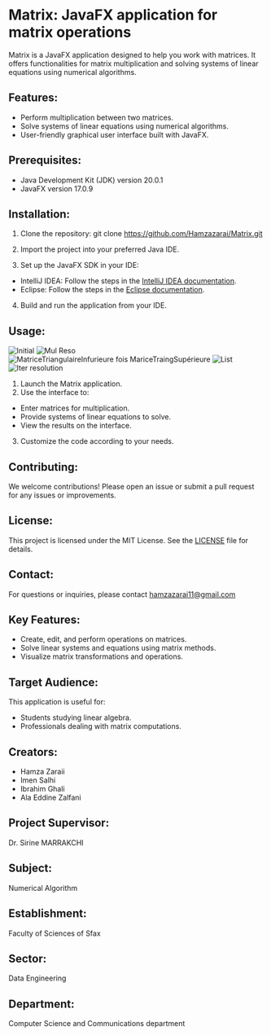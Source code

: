 # Matrix: JavaFX application for matrix operations

Matrix is a JavaFX application designed to help you work with matrices. It offers functionalities for matrix multiplication and solving systems of linear equations using numerical algorithms.

## Features:

- Perform multiplication between two matrices.
- Solve systems of linear equations using numerical algorithms.
- User-friendly graphical user interface built with JavaFX.

## Prerequisites:

- Java Development Kit (JDK) version 20.0.1
- JavaFX version 17.0.9

## Installation:

1. Clone the repository:
git clone https://github.com/Hamzazarai/Matrix.git
2. Import the project into your preferred Java IDE.

3. Set up the JavaFX SDK in your IDE:
- IntelliJ IDEA: Follow the steps in the [IntelliJ IDEA documentation](https://www.jetbrains.com/help/idea/javafx.html).
- Eclipse: Follow the steps in the [Eclipse documentation](https://openjfx.io/openjfx-docs/#IDE-Eclipse).

4. Build and run the application from your IDE.

## Usage:
![Initial](https://github.com/Ibrahimghali/The-Matrix/assets/98592824/e4f39369-9f4b-49a0-b70b-a8d80af19f9c)
![Mul Reso](https://github.com/Ibrahimghali/The-Matrix/assets/98592824/86a9b101-c681-4345-8e07-33d76e7a6a34)
![MatriceTriangulaireInfurieure fois  MariceTraingSupérieure](https://github.com/Ibrahimghali/The-Matrix/assets/98592824/6bc9ccce-e5c4-4c12-80f9-bd97b95aa4ee)
![List](https://github.com/Ibrahimghali/The-Matrix/assets/98592824/257bf11e-898a-481b-945a-514cc10981bf)
![Iter resolution](https://github.com/Ibrahimghali/The-Matrix/assets/98592824/9a71ed0d-8883-4215-ab5e-dac5bbdbaa5a)

1. Launch the Matrix application.
2. Use the interface to:
- Enter matrices for multiplication.
- Provide systems of linear equations to solve.
- View the results on the interface.
3. Customize the code according to your needs.

## Contributing:

We welcome contributions! Please open an issue or submit a pull request for any issues or improvements.

## License:

This project is licensed under the MIT License. See the [LICENSE](./LICENSE) file for details.

## Contact:

For questions or inquiries, please contact hamzazarai11@gmail.com

## Key Features:

- Create, edit, and perform operations on matrices.
- Solve linear systems and equations using matrix methods.
- Visualize matrix transformations and operations.

## Target Audience:

This application is useful for:

- Students studying linear algebra.
- Professionals dealing with matrix computations.

## Creators:

- Hamza Zaraii
- Imen Salhi
- Ibrahim Ghali
- Ala Eddine Zalfani

## Project Supervisor:

Dr. Sirine MARRAKCHI

## Subject:

Numerical Algorithm

## Establishment:

Faculty of Sciences of Sfax

## Sector:

Data Engineering

## Department:

Computer Science and Communications department
